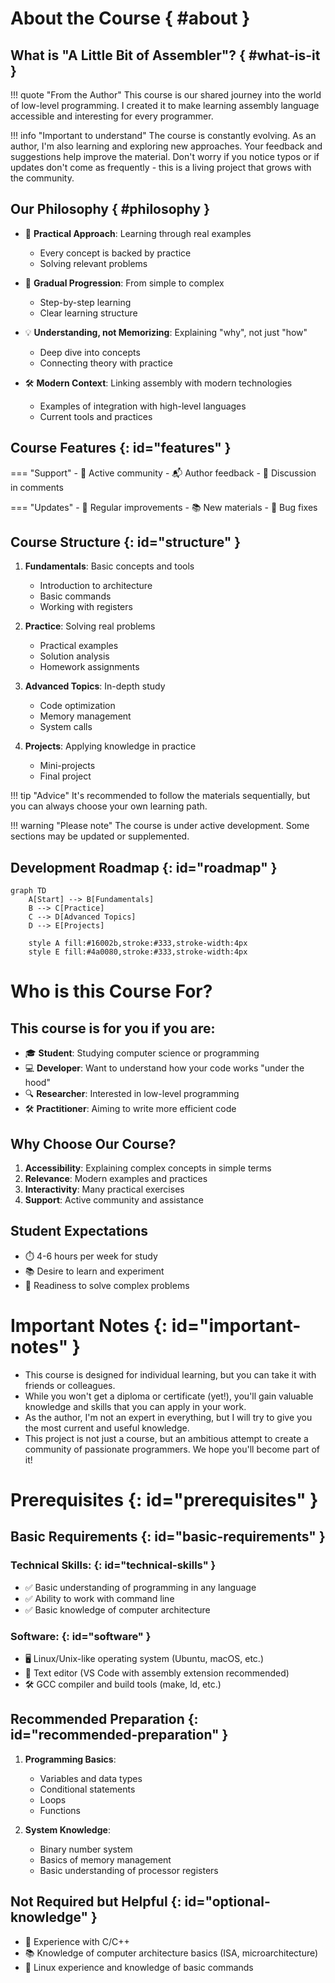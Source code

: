 # About the Course { #about }

## What is "A Little Bit of Assembler"? { #what-is-it }

!!! quote "From the Author"
    This course is our shared journey into the world of low-level programming. I created it to make learning assembly language accessible and interesting for every programmer.

!!! info "Important to understand"
    The course is constantly evolving. As an author, I'm also learning and exploring new approaches. Your feedback and suggestions help improve the material. Don't worry if you notice typos or if updates don't come as frequently - this is a living project that grows with the community.

## Our Philosophy { #philosophy }

- 🎯 **Practical Approach**: Learning through real examples
    - Every concept is backed by practice
    - Solving relevant problems

- 🔄 **Gradual Progression**: From simple to complex
    - Step-by-step learning
    - Clear learning structure

- 💡 **Understanding, not Memorizing**: Explaining "why", not just "how"
    - Deep dive into concepts
    - Connecting theory with practice

- 🛠️ **Modern Context**: Linking assembly with modern technologies
    - Examples of integration with high-level languages
    - Current tools and practices

## Course Features {: id="features" }

=== "Support"
    - 👥 Active community
    - 📬 Author feedback
    - 💬 Discussion in comments

=== "Updates"
    - 🔄 Regular improvements
    - 📚 New materials
    - 🐛 Bug fixes

## Course Structure {: id="structure" }

1. **Fundamentals**: Basic concepts and tools
    - Introduction to architecture
    - Basic commands
    - Working with registers

2. **Practice**: Solving real problems
    - Practical examples
    - Solution analysis
    - Homework assignments

3. **Advanced Topics**: In-depth study
    - Code optimization
    - Memory management
    - System calls

4. **Projects**: Applying knowledge in practice
    - Mini-projects
    - Final project

!!! tip "Advice"
    It's recommended to follow the materials sequentially, but you can always choose your own learning path.

!!! warning "Please note"
    The course is under active development. Some sections may be updated or supplemented.

## Development Roadmap {: id="roadmap" }

``` mermaid
graph TD
    A[Start] --> B[Fundamentals]
    B --> C[Practice]
    C --> D[Advanced Topics]
    D --> E[Projects]
    
    style A fill:#16002b,stroke:#333,stroke-width:4px
    style E fill:#4a0080,stroke:#333,stroke-width:4px
```

# Who is this Course For?

## This course is for you if you are:

- 🎓 **Student**: Studying computer science or programming
- 💻 **Developer**: Want to understand how your code works "under the hood"
- 🔍 **Researcher**: Interested in low-level programming
- 🛠️ **Practitioner**: Aiming to write more efficient code

## Why Choose Our Course?

1. **Accessibility**: Explaining complex concepts in simple terms
2. **Relevance**: Modern examples and practices
3. **Interactivity**: Many practical exercises
4. **Support**: Active community and assistance

## Student Expectations

- ⏱️ 4-6 hours per week for study
- 📚 Desire to learn and experiment
- 💪 Readiness to solve complex problems

# Important Notes {: id="important-notes" }

- This course is designed for individual learning, but you can take it with friends or colleagues.
- While you won't get a diploma or certificate (yet!), you'll gain valuable knowledge and skills that you can apply in your work.
- As the author, I'm not an expert in everything, but I will try to give you the most current and useful knowledge.
- This project is not just a course, but an ambitious attempt to create a community of passionate programmers. We hope you'll become part of it!

# Prerequisites {: id="prerequisites" }

## Basic Requirements {: id="basic-requirements" }

### Technical Skills: {: id="technical-skills" }

- ✅ Basic understanding of programming in any language
- ✅ Ability to work with command line
- ✅ Basic knowledge of computer architecture

### Software: {: id="software" }

- 🖥️ Linux/Unix-like operating system (Ubuntu, macOS, etc.)
- 📝 Text editor (VS Code with assembly extension recommended)
- 🛠️ GCC compiler and build tools (make, ld, etc.)

## Recommended Preparation {: id="recommended-preparation" }

1. **Programming Basics**:
   - Variables and data types
   - Conditional statements
   - Loops
   - Functions

2. **System Knowledge**:
   - Binary number system
   - Basics of memory management
   - Basic understanding of processor registers

## Not Required but Helpful {: id="optional-knowledge" }

- 🔧 Experience with C/C++
- 📚 Knowledge of computer architecture basics (ISA, microarchitecture)
- 🐧 Linux experience and knowledge of basic commands
